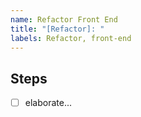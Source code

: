 ```yaml
---
name: Refactor Front End
title: "[Refactor]: "
labels: Refactor, front-end
---
```


## Steps
- [ ] elaborate...